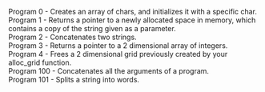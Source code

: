 Program 0 - Creates an array of chars, and initializes it with a specific char. <br>
Program 1 - Returns a pointer to a newly allocated space in memory, which contains a copy of the string given as a parameter. <br>
Program 2 - Concatenates two strings. <br>
Program 3 - Returns a pointer to a 2 dimensional array of integers. <br>
Program 4 - Frees a 2 dimensional grid previously created by your alloc_grid function. <br>
Program 100 - Concatenates all the arguments of a program. <br>
Program 101 - Splits a string into words. <br>
